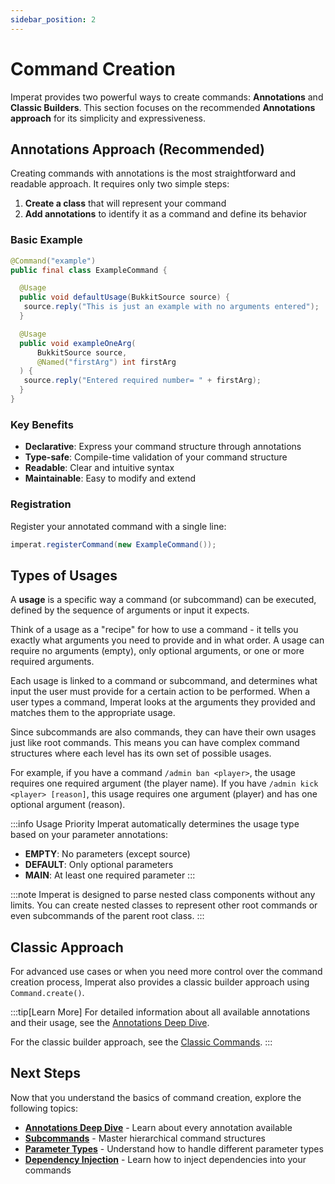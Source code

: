```yaml
---
sidebar_position: 2
---
```


# Command Creation

Imperat provides two powerful ways to create commands: **Annotations** and **Classic Builders**. This section focuses on the recommended **Annotations approach** for its simplicity and expressiveness.

## Annotations Approach (Recommended)

Creating commands with annotations is the most straightforward and readable approach. It requires only two simple steps:

1. **Create a class** that will represent your command
2. **Add annotations** to identify it as a command and define its behavior

### Basic Example

```java
@Command("example")  
public final class ExampleCommand {

  @Usage  
  public void defaultUsage(BukkitSource source) {  
   source.reply("This is just an example with no arguments entered");  
  }  

  @Usage  
  public void exampleOneArg(
	  BukkitSource source, 
	  @Named("firstArg") int firstArg
  ) { 
   source.reply("Entered required number= " + firstArg);  
  }
}
```

### Key Benefits

- **Declarative**: Express your command structure through annotations
- **Type-safe**: Compile-time validation of your command structure
- **Readable**: Clear and intuitive syntax
- **Maintainable**: Easy to modify and extend

### Registration

Register your annotated command with a single line:

```java
imperat.registerCommand(new ExampleCommand());
```

## Types of Usages

A **usage** is a specific way a command (or subcommand) can be executed, defined by the sequence of arguments or input it expects. 

Think of a usage as a "recipe" for how to use a command - it tells you exactly what arguments you need to provide and in what order. A usage can require no arguments (empty), only optional arguments, or one or more required arguments.

Each usage is linked to a command or subcommand, and determines what input the user must provide for a certain action to be performed. When a user types a command, Imperat looks at the arguments they provided and matches them to the appropriate usage.

Since subcommands are also commands, they can have their own usages just like root commands. This means you can have complex command structures where each level has its own set of possible usages.

For example, if you have a command `/admin ban <player>`, the usage requires one required argument (the player name). If you have `/admin kick <player> [reason]`, this usage requires one argument (player) and has one optional argument (reason).

:::info Usage Priority
Imperat automatically determines the usage type based on your parameter annotations:
- **EMPTY**: No parameters (except source)
- **DEFAULT**: Only optional parameters
- **MAIN**: At least one required parameter
:::

:::note
Imperat is designed to parse nested class components without any limits.
You can create nested classes to represent other root commands or even subcommands of the parent root class.
:::

## Classic Approach

For advanced use cases or when you need more control over the command creation process, Imperat also provides a classic builder approach using `Command.create()`.

:::tip[Learn More]
For detailed information about all available annotations and their usage, see the [Annotations Deep Dive](Annotations%20Deep%20Dive.md).

For the classic builder approach, see the [Classic Commands](../advanced/Classic%20Commands.md).
:::

## Next Steps

Now that you understand the basics of command creation, explore the following topics:

- **[Annotations Deep Dive](Annotations%20Deep%20Dive.md)** - Learn about every annotation available
- **[Subcommands](Subcommands.md)** - Master hierarchical command structures
- **[Parameter Types](Parameter-Type.md)** - Understand how to handle different parameter types
- **[Dependency Injection](Dependency%20Injection.md)** - Learn how to inject dependencies into your commands 